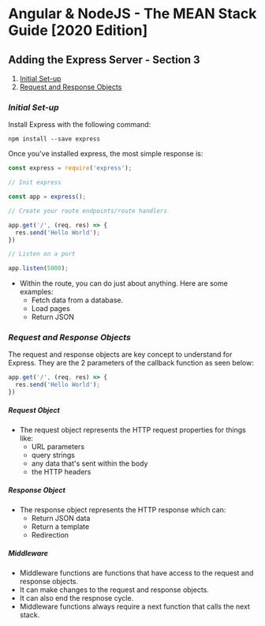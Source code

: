 # Angular & NodeJS - The MEAN Stack Guide [2020 Edition]

## Adding the Express Server - Section 3

1. [ Initial Set-up ](#initial-set-up)
2. [ Request and Response Objects ](#request-and-response-objects)

<a data="initial-set-up"></a>

### **_Initial Set-up_**

Install Express with the following command:

```
npm install --save express
```

Once you've installed express, the most simple response is:

```js
const express = require('express');

// Init express

const app = express();

// Create your route endpoints/route handlers

app.get('/', (req, res) => {
  res.send('Hello World');
})

// Listen on a port

app.listen(5000);
```

- Within the route, you can do just about anything. Here are some examples:
    - Fetch data from a database.
    - Load pages
    - Return JSON

<a data="request-and-response-objects"></a>

### **_Request and Response Objects_**

The request and response objects are key concept to understand for Express. They are the 2 parameters of the callback function as seen below:

```js
app.get('/', (req, res) => {
  res.send('Hello World');
})
```

##### Request Object

- The request object represents the HTTP request properties for things like:
  - URL parameters  
  - query strings
  - any data that's sent within the body
  - the HTTP headers

##### Response Object

- The response object represents the HTTP response which can:
  - Return JSON data
  - Return a template
  - Redirection

##### Middleware

- Middleware functions are functions that have access to the request and response objects. 
- It can make changes to the request and response objects. 
- It can also end the respnose cycle.
- Middleware functions always require a next function that calls the next stack.